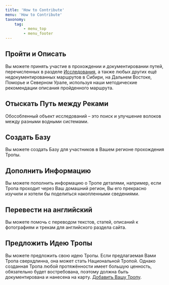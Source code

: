 ```yaml
---
title: 'How to Contribute'
menu: 'How to Contribute'
taxonomy:
    tag:
        - menu_top
        - menu_footer
---
```


## Пройти и Описать

Вы можете принять участие в прохождении и документировании путей, перечисленных в разделе [Исследования](/researches), а также любых других ещё недокументированных маршрутов в Сибири, на Дальнем Востоке, Поморье и Северном Урале, используя наши методические рекомендации описания пройденного маршрута.


## Отыскать Путь между Реками

Обособленный объект исследований – это поиск и улучшение волоков между разными водными системами.


## Создать Базу

Вы можете создать Базу для участников в Вашем регионе прохождения Тропы.


## Дополнить Информацию

Вы можете пополнить информацию о Тропе деталями, например, если Тропа проходит через Ваш домашний регион, Вы его прекрасно изучили и хотели бы поделиться накопленными сведениями.


## Перевести на английский

Вы можете помочь с переводом текстов, статей, описаний к фотографиям и трекам для английского раздела сайта.


## Предложить Идею Тропы

Вы можете предложить свою идею Тропы. Если предлагаемая Вами Тропа сверхдлинна, она может стать Национальной Тропой. Однако созданная Тропа любой протяжённости имеет большую ценность, обязательно будет востребована, поэтому должна быть документирована и нанесена на карту.
[Добавить Вашу Тропу](/take-action/add-trail).